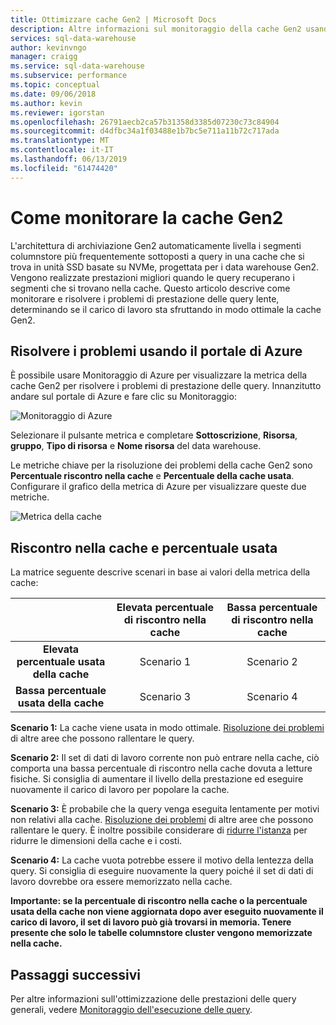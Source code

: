 ```yaml
---
title: Ottimizzare cache Gen2 | Microsoft Docs
description: Altre informazioni sul monitoraggio della cache Gen2 usando il portale di Azure.
services: sql-data-warehouse
author: kevinvngo
manager: craigg
ms.service: sql-data-warehouse
ms.subservice: performance
ms.topic: conceptual
ms.date: 09/06/2018
ms.author: kevin
ms.reviewer: igorstan
ms.openlocfilehash: 26791aecb2ca57b31358d3385d07230c73c84904
ms.sourcegitcommit: d4dfbc34a1f03488e1b7bc5e711a11b72c717ada
ms.translationtype: MT
ms.contentlocale: it-IT
ms.lasthandoff: 06/13/2019
ms.locfileid: "61474420"
---
```

# <a name="how-to-monitor-the-gen2-cache"></a>Come monitorare la cache Gen2
L'architettura di archiviazione Gen2 automaticamente livella i segmenti columnstore più frequentemente sottoposti a query in una cache che si trova in unità SSD basate su NVMe, progettata per i data warehouse Gen2. Vengono realizzate prestazioni migliori quando le query recuperano i segmenti che si trovano nella cache. Questo articolo descrive come monitorare e risolvere i problemi di prestazione delle query lente, determinando se il carico di lavoro sta sfruttando in modo ottimale la cache Gen2.  
## <a name="troubleshoot-using-the-azure-portal"></a>Risolvere i problemi usando il portale di Azure
È possibile usare Monitoraggio di Azure per visualizzare la metrica della cache Gen2 per risolvere i problemi di prestazione delle query. Innanzitutto andare sul portale di Azure e fare clic su Monitoraggio:

![Monitoraggio di Azure](./media/sql-data-warehouse-cache-portal/cache_0.png)

Selezionare il pulsante metrica e completare **Sottoscrizione**, **Risorsa**, **gruppo**, **Tipo di risorsa** e **Nome risorsa** del data warehouse.

Le metriche chiave per la risoluzione dei problemi della cache Gen2 sono **Percentuale riscontro nella cache** e **Percentuale della cache usata**. Configurare il grafico della metrica di Azure per visualizzare queste due metriche.

![Metrica della cache](./media/sql-data-warehouse-cache-portal/cache_1.png)


## <a name="cache-hit-and-used-percentage"></a>Riscontro nella cache e percentuale usata
La matrice seguente descrive scenari in base ai valori della metrica della cache:

|                                | **Elevata percentuale di riscontro nella cache** | **Bassa percentuale di riscontro nella cache** |
| :----------------------------: | :---------------------------: | :--------------------------: |
| **Elevata percentuale usata della cache** |          Scenario 1           |          Scenario 2          |
| **Bassa percentuale usata della cache**  |          Scenario 3           |          Scenario 4          |

**Scenario 1:** La cache viene usata in modo ottimale. [Risoluzione dei problemi](https://docs.microsoft.com/azure/sql-data-warehouse/sql-data-warehouse-manage-monitor) di altre aree che possono rallentare le query.

**Scenario 2:** Il set di dati di lavoro corrente non può entrare nella cache, ciò comporta una bassa percentuale di riscontro nella cache dovuta a letture fisiche. Si consiglia di aumentare il livello della prestazione ed eseguire nuovamente il carico di lavoro per popolare la cache.

**Scenario 3:** È probabile che la query venga eseguita lentamente per motivi non relativi alla cache. [Risoluzione dei problemi](https://docs.microsoft.com/azure/sql-data-warehouse/sql-data-warehouse-manage-monitor) di altre aree che possono rallentare le query. È inoltre possibile considerare di [ridurre l'istanza](https://docs.microsoft.com/azure/sql-data-warehouse/sql-data-warehouse-manage-monitor) per ridurre le dimensioni della cache e i costi. 

**Scenario 4:** La cache vuota potrebbe essere il motivo della lentezza della query. Si consiglia di eseguire nuovamente la query poiché il set di dati di lavoro dovrebbe ora essere memorizzato nella cache. 

**Importante: se la percentuale di riscontro nella cache o la percentuale usata della cache non viene aggiornata dopo aver eseguito nuovamente il carico di lavoro, il set di lavoro può già trovarsi in memoria. Tenere presente che solo le tabelle columnstore cluster vengono memorizzate nella cache.**

## <a name="next-steps"></a>Passaggi successivi
Per altre informazioni sull'ottimizzazione delle prestazioni delle query generali, vedere [Monitoraggio dell'esecuzione delle query](https://docs.microsoft.com/azure/sql-data-warehouse/sql-data-warehouse-manage-monitor#monitor-query-execution).


<!--Image references-->

<!--Article references-->
[SQL Data Warehouse best practices]: ./sql-data-warehouse-best-practices.md
[System views]: ./sql-data-warehouse-reference-tsql-system-views.md
[Table distribution]: ./sql-data-warehouse-tables-distribute.md
[Investigating queries waiting for resources]: ./sql-data-warehouse-manage-monitor.md#waiting

<!--MSDN references-->
[sys.dm_pdw_dms_workers]: https://msdn.microsoft.com/library/mt203878.aspx
[sys.dm_pdw_exec_requests]: https://msdn.microsoft.com/library/mt203887.aspx
[sys.dm_pdw_exec_sessions]: https://msdn.microsoft.com/library/mt203883.aspx
[sys.dm_pdw_request_steps]: https://msdn.microsoft.com/library/mt203913.aspx
[sys.dm_pdw_sql_requests]: https://msdn.microsoft.com/library/mt203889.aspx
[DBCC PDW_SHOWEXECUTIONPLAN]: https://msdn.microsoft.com/library/mt204017.aspx
[DBCC PDW_SHOWSPACEUSED]: https://msdn.microsoft.com/library/mt204028.aspx
[LABEL]: https://msdn.microsoft.com/library/ms190322.aspx
